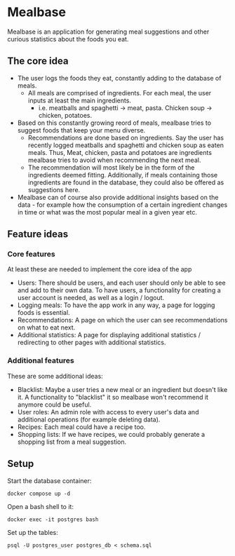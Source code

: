 # Mealbase
Mealbase is an application for generating meal suggestions and other
curious statistics about the foods you eat.

## The core idea
- The user logs the foods they eat, constantly adding to the database of meals.
  - All meals are comprised of ingredients. For each meal, the user inputs at least the
main ingredients.
    - i.e. meatballs and spaghetti -> meat, pasta. Chicken soup -> chicken, potatoes.
- Based on this constantly growing reord of meals, mealbase tries to suggest foods
that keep your menu diverse.
  - Recommendations are done based on ingredients. Say the user has recently logged
meatballs and spaghetti and chicken soup as eaten meals. Thus, Meat, chicken, pasta and
potatoes are ingredients mealbase tries to avoid when recommending the next meal.
  - The recommendation will most likely be in the form of the ingredients deemed
fitting. Additionally, if meals containing those ingredients are found in the database,
they could also be offered as suggestions here.
- Mealbase can of course also provide additional insights based on the data - for
example how the consumption of a certain ingredient changes in time or what was the most
popular meal in a given year etc.

## Feature ideas
### Core features
At least these are needed to implement the core idea of the app
- Users: There should be users, and each user should only be able to see and add to
their own data. To have users, a functionality for creating a user account is needed, as
well as a login / logout.
- Logging meals: To have the app work in any way, a page for logging foods is essential.
- Recommendations: A page on which the user can see recommendations on what to eat next.
- Additional statistics: A page for displaying additional statistics / redirecting to
other pages with additional statistics.

### Additional features
These are some additional ideas:
- Blacklist: Maybe a user tries a new meal or an ingredient but doesn't like it.
A functionality to "blacklist" it so mealbase won't recommend it anymore could be
useful.
- User roles: An admin role with access to every user's data and additional operations
(for example deleting data).
- Recipes: Each meal could have a recipe too.
- Shopping lists: If we have recipes, we could probably generate a shopping list from a
meal suggestion.

## Setup
Start the database container:
```
docker compose up -d
```

Open a bash shell to it:
```
docker exec -it postgres bash
```

Set up the tables:
```
psql -U postgres_user postgres_db < schema.sql
```
